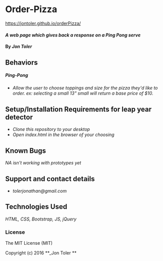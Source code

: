 # Order-Pizza
https://jontoler.github.io/orderPizza/
#### _A web page which gives back a response on a Ping Pong serve_

#### By _**Jon Toler**_

## Behaviors
##### Ping-Pong
* _Allow the user to choose toppings and size for the pizza they'd like to order. ex: selecting a small 13" small will return a base price of $10._



## Setup/Installation Requirements for leap year detector
* _Clone this repository to your desktop_
* _Open index.html in the browser of your choosing_



## Known Bugs
_NA_
_isn't working with prototypes yet_

## Support and contact details
* _tolerjonathan@gmail.com_


## Technologies Used
_HTML,
CSS,
Bootstrap,
JS,
jQuery_

### License
The MIT License (MIT)

Copyright (c) 2016 **_Jon Toler **
